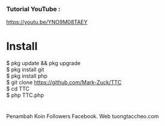### Tutorial YouTube :
https://youtu.be/YNO9M08TAEY

# Install
$ pkg update && pkg upgrade <br>
$ pkg install git <br>
$ pkg install php <br>
$ git clone https://github.com/Mark-Zuck/TTC <br>
$ cd TTC <br>
$ php TTC.php <br>
#
Penambah Koin Followers Facebook. Web tuongtaccheo.com
